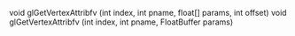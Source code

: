 void glGetVertexAttribfv (int index, int pname, float[] params, int offset)
void glGetVertexAttribfv (int index, int pname, FloatBuffer params)
